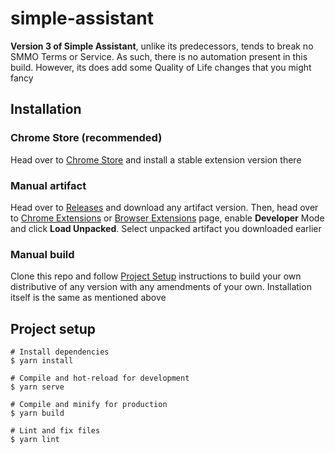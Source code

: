 # simple-assistant

**Version 3 of Simple Assistant**, unlike its predecessors, tends to break no SMMO Terms or Service.
As such, there is no automation present in this build. However, its does add some Quality of Life
changes that you might fancy

## Installation

### Chrome Store (recommended)

Head over to [Chrome Store](https://chrome.google.com/webstore/detail/simple-assistant/dpljccfbkelkodmmbnahgimhombjemll?hl=en&authuser=0)
and install a stable extension version there

### Manual artifact

Head over to [Releases](https://github.com/SugarF0x/simple-assistant/releases) and download any artifact version.
Then, head over to [Chrome Extensions](chrome://extensions/) or [Browser Extensions](browser://extensions/) page,
enable **Developer** Mode and click **Load Unpacked**. Select unpacked artifact you downloaded earlier

### Manual build

Clone this repo and follow [Project Setup](#Project%20Setup) instructions to build your own distributive of
any version with any amendments of your own. Installation itself is the same as mentioned above

## Project setup
```
# Install dependencies
$ yarn install

# Compile and hot-reload for development
$ yarn serve

# Compile and minify for production
$ yarn build

# Lint and fix files
$ yarn lint
```
